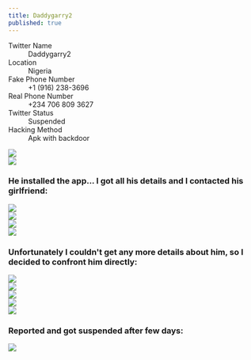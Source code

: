 ```yaml
---
title: Daddygarry2
published: true
---
```


<dl>
<dt>Twitter Name</dt>
<dd>Daddygarry2</dd>
<dt>Location</dt>
<dd>Nigeria</dd>
<dt>Fake Phone Number</dt>
<dd>+1 (916) 238-3696</dd>
<dt>Real Phone Number</dt>
<dd>+234 706 809 3627</dd>
<dt>Twitter Status</dt>
<dd>Suspended</dd>
<dt>Hacking Method</dt>
<dd>Apk with backdoor</dd>
</dl>

![](/assets/images/Daddygarry2/Daddygarry2_1.png)  
![](/assets/images/Daddygarry2/Daddygarry2_2.png)  

### He installed the app... I got all his details and I contacted his girlfriend:

![](/assets/images/Daddygarry2/Daddygarry2_gf1.png)  
![](/assets/images/Daddygarry2/Daddygarry2_gf2.png)  
![](/assets/images/Daddygarry2/Daddygarry2_gf3.png)  
![](/assets/images/Daddygarry2/Daddygarry2_gf4.png)  

### Unfortunately I couldn't get any more details about him, so I decided to confront him directly:  

![](/assets/images/Daddygarry2/Daddygarry2_r1.png)  
![](/assets/images/Daddygarry2/Daddygarry2_r2.png)  
![](/assets/images/Daddygarry2/Daddygarry2_r3.png)  
![](/assets/images/Daddygarry2/Daddygarry2_r4.png)  
![](/assets/images/Daddygarry2/Daddygarry2_r5.png)  

### Reported and got suspended after few days:

![](/assets/images/Daddygarry2/Daddygarry2_banned.png)  
